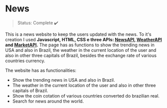 <h1> News </h1>

> Status: Complete ✔️

This is a news website to keep the users updated with the news. To it's creation I used
**Javascript, HTML, CSS e three APIs: <a href="https://gnews.io/docs/v" target="_blank">NewsAPI</a>, <a href="https://www.weatherapi.com/docs/" target="_blank">WeatherAPI</a> and <a href="https://docs.awesomeapi.com.br/api-de-moedas" target="_blank">MarketAPI</a>.**
The page has as functions to show the trending news in USA and also in Brazil, the weather in the current location of the user and also in other three capitals of Brazil, besides the exchange rate of various countries currency.

The website has as functionalities:
* Show the trending news in USA and also in Brazil.
* The weather in the current location of the user and also in other three capitals of Brazil.
* Show the coin cotation of various countries converted do brazilian real. 
* Search for news around the world.

